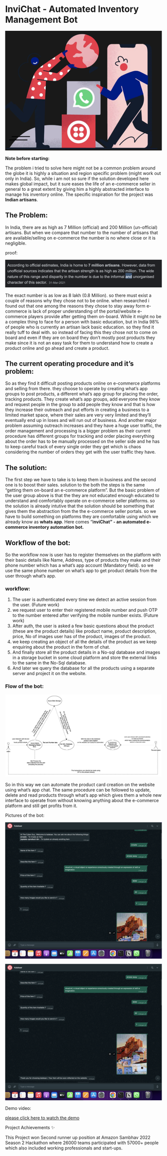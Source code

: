 # InviChat - Automated Inventory Management Bot

![cover-image.png](InviChat%20-%20Automated%20Inventory%20Management%20Bot%20a02fc135a3d54fc49460df26197d8172/image.png)

**Note before starting:**

The problem i tried to solve here might not be a common problem around the globe it is highly a situation and region specific problem (might work out only in India). So, while i am not so sure if the solution developed here makes global impact, but it sure eases the life of an e-commerce seller in general to a great extent by giving him a highly abstracted interface to manage his inventory online. The specific inspiration for the project was **Indian artisans**.

## The Problem:

In India, there are as high as 7 Million (official) and 200 Million (un-official) artisans. But when we compare that number to the number of artisans that are available/selling on e-commerce the number is no where close or it is negligible.

proof:

![Screenshot 2022-06-04 at 1.06.21 PM.png](InviChat%20-%20Automated%20Inventory%20Management%20Bot%20a02fc135a3d54fc49460df26197d8172/Screenshot_2022-06-04_at_1.06.21_PM.png)

The exact number is as low as 8 lakh (0.8 Million). so there must exist a couple of reasons why they chose not to be online. when researched i found out that one among the reasons they chose to stay away form e-commerce is lack of proper understanding of the portal/website e-commerce players provide after getting them on-board. While it might no be a complex thing to face for a person with basic education, but in India 98% of people who is currently an artisan lack basic education. so they find it really tuff to deal with. so instead of facing this they chose not to come on board and even if they are on board they don’t mostly post products they make since it is not an easy task for them to understand how to create a product online and go ahead and create a product.

## The current operating procedure and it’s problem:

So as they find it difficult posting products online on e-commerce platforms and selling from there. they choose to operate by creating what’s app groups to post products, a different what’s app group for placing the order, tracking products. They create what’s app groups, add everyone they know and request people in the group to add people they know and that is how they increase their outreach and put efforts in creating a business to a limited market space, where their sales are very very limited and they’ll eventually end up in loses and will run out of business. And another major problem assuming outreach increases and they have a huge user traffic, the order management and processing is a bigger problem as their current procedure has different groups for tracking and order placing everything about the order has to be manually processed on the seller side and he has to keep careful track of every single order they get which is chaos considering the number of orders they get with the user traffic they have.

## The solution:

The first step we have to take is to keep them in business and the second one is to boost their sales. solution to the both the steps is the same “getting them on-board an e-commerce platform”. But the basic problem of the user group above is that the they are not educated enough educated to understand and comfortably operate on e-commerce seller platforms. so the solution is already intutive that the solution should be something that gives them the abstraction from the the e-commerce seller portals. so we have to build something on platforms they are comfortable using which we already know as **whats app**. Here comes “I**nviChat” - an automated e-commerce inventory automation bot.**

## Workflow of the bot:

So the workflow now is user has to register themselves on the platform with their basic details like Name, Address, type of products they make and their phone number which has a what’s app account (Mandatory field). so we use the same phone number on what’s app to get product details from the user through what’s app.

### workflow:

1. The user is authenticated every time we detect an active session from the user. (Future work)
2. we request user to enter their registered mobile number and push OTP to the number entered after verifying the mobile number exists. (Future work)
3. After auth, the user is asked a few basic questions about the product (these are the product details) like product name, product description, price, No of images user has of the product, images of the product.
4. we keep creating an object of all the details of the product as we keep enquiring about the product in the form of chat.
5. And finally store all the product details in a No-sql database and images in a storage bucket in some cloud platform and store the external links to the same in the No-Sql database.
6. And later we query the database for all the products using a separate server and project it on the website.

### Flow of the bot:

![htmlupload-1651070929944.png](InviChat%20-%20Automated%20Inventory%20Management%20Bot%20a02fc135a3d54fc49460df26197d8172/htmlupload-1651070929944.png)

So in this way we can automate the product card creation on the website using what’s app chat. The same procedure can be followed to update, delete and read products through what’s app which gives them a whole new interface to operate from without knowing anything about the e-commerce platform and still get profits from it.

Pictures of the bot:

![Screenshot 2022-06-04 at 2.28.10 PM.png](InviChat%20-%20Automated%20Inventory%20Management%20Bot%20a02fc135a3d54fc49460df26197d8172/Screenshot_2022-06-04_at_2.28.10_PM.png)

![Screenshot 2022-06-04 at 2.28.22 PM.png](InviChat%20-%20Automated%20Inventory%20Management%20Bot%20a02fc135a3d54fc49460df26197d8172/Screenshot_2022-06-04_at_2.28.22_PM.png)

Demo video:

[please click here to watch the demo](https://drive.google.com/file/d/1nSuoiog_uaUAoRycibOj8D9NBP1ZM22b/view?usp=sharing)

Project Achievements ✨

This Project won Second runner up position at Amazon Sambhav 2022 Season 2 Hackathon where 26000 teams participated with 57000+ people which also included working professionals and start-ups.
